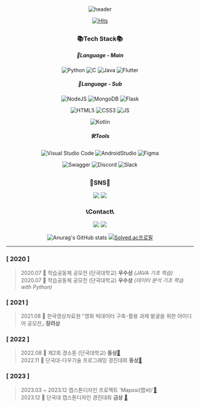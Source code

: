 <div align="center">
  
  ![header](https://capsule-render.vercel.app/api?type=waving&color=timeAuto&height=300&section=header&text=Se%20Jun&fontSize=90)
  
  [![Hits](https://hits.seeyoufarm.com/api/count/incr/badge.svg?url=https%3A%2F%2Fgithub.com%2FWaRoong2&count_bg=%2327364B&title_bg=%235F7D82&icon=&icon_color=%23FFFFFF&title=hits&edge_flat=false)]([https://hits.seeyoufarm.com](https://github.com/WaRoong2))
  
  
  ##
  ### 📚Tech Stack📚
  ##### 🌝Language - Main
  ![Python](https://img.shields.io/badge/python-3670A0?style=for-the-badge&logo=python&logoColor=ffdd54)
  ![C](https://img.shields.io/badge/c-%2300599C.svg?style=for-the-badge&logo=c&logoColor=white)
  ![Java](https://img.shields.io/badge/java-%23ED8B00.svg?style=for-the-badge&logo=java&logoColor=white)
  ![Flutter](https://img.shields.io/badge/flutter-02569B.svg?style=for-the-badge&logo=flutter&logoColor=white)

  ##### 🌛Language - Sub
  ![NodeJS](https://img.shields.io/badge/NodeJS-F7DF1E.svg?style=for-the-badge&logo=node.js&logoColor=white)
  ![MongoDB](https://img.shields.io/badge/MongoDB-47A248.svg?style=for-the-badge&logo=mongodb&logoColor=white)
  ![Flask](https://img.shields.io/badge/Flask-000000.svg?style=for-the-badge&logo=flask&logoColor=white)

  ![HTML5](https://img.shields.io/badge/html5-%23E34F26.svg?style=for-the-badge&logo=html5&logoColor=white)
  ![CSS3](https://img.shields.io/badge/css3-%231572B6.svg?style=for-the-badge&logo=css3&logoColor=white)
  ![JS](https://img.shields.io/badge/JavaScript-F7DF1E.svg?style=for-the-badge&logo=javascript&logoColor=white)
  
  ![Kotlin](https://img.shields.io/badge/kotlin-7F52FF.svg?style=for-the-badge&logo=kotlin&logoColor=white)

  ##### 🛠Tools
  ![Visual Studio Code](https://img.shields.io/badge/VSC-007ACC.svg?style=for-the-badge&logo=Visual%20Studio%20Code&logoColor=white)
  ![AndroidStudio](https://img.shields.io/badge/androidstudio-3DDC84.svg?style=for-the-badge&logo=androidstudio&logoColor=white)
  ![Figma](https://img.shields.io/badge/figma-F24E1E.svg?style=for-the-badge&logo=figma&logoColor=white)
  
  ![Swagger](https://img.shields.io/badge/swagger-85EA2D.svg?style=for-the-badge&logo=swagger&logoColor=white)
  ![Discord](https://img.shields.io/badge/discord-5865F2.svg?style=for-the-badge&logo=discord&logoColor=white)
  ![Slack](https://img.shields.io/badge/slack-4A154B.svg?style=for-the-badge&logo=slack&logoColor=white)
  
  
  ##
  ### 🐾SNS🐾
  <a href="https://blog.naver.com/waroong2" target="_blank"><img src="https://img.shields.io/badge/diary-03C75A?style=for-the-badge&logo=naver&logoColor=white"/></a>
  <a href="https://three-jun.tistory.com/" target="_blank"><img src="https://img.shields.io/badge/tech-000000?style=for-the-badge&logo=tistory&logoColor=white"/></a>

  
  ### 📞Contact📞
  <a href="" target="_blank"><img src="https://img.shields.io/badge/lsj1137@naver.com-03C75A?style=for-the-badge&logo=naver&logoColor=white"/></a>
  <a href="" target="_blank"><img src="https://img.shields.io/badge/lsj1137jsl@gmail.com-EA4335?style=for-the-badge&logo=gmail&logoColor=white"/></a>
  
  ![Anurag's GitHub stats](https://github-readme-stats.vercel.app/api?username=lsj1137&show_icons=true&theme=transparent)
  [![Solved.ac프로필](http://mazassumnida.wtf/api/v2/generate_badge?boj=lsj1137)](https://solved.ac/lsj1137)

  
</div>

---  
### [ 2020 ]  
>2020.07  🥈 학습공동체 공모전 (단국대학교) **우수상** *(JAVA 기초 학습)*    
>2020.07  🥈 학습공동체 공모전 (단국대학교) **우수상** *(데이터 분석 기초 학습 with Python)*  
### [ 2021 ]  
>2021.08  🥉 한국영상자료원 ⌜영화 빅데이터 구축･활용 과제 발굴을 위한 아이디어 공모전⌟ **장려상**     
### [ 2022 ]  
>2022.08 🥉 제2회 경소톤 (단국대학교) **동상**[🔗](https://github.com/kimyeonhong00/dorazy)   
>2022.11 🥉 단국대-다우기술 프로그래밍 경진대회 **동상**[🔗](https://github.com/WaRoong2/DKU_DowTech_2022)
### [ 2023 ]
>2023.03 ~ 2023.12 캡스톤디자인 프로젝트 'Mapssi(맵씨)'[🔗](https://github.com/WaRoong2/Mapssi)  
>2023.12 🥇 단국대 캡스톤디자인 경진대회 **금상** [🔗](https://github.com/WaRoong2/Mapssi)
